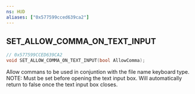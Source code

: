 ```yaml
---
ns: HUD
aliases: ["0x577599cced639ca2"]
---
```

## SET_ALLOW_COMMA_ON_TEXT_INPUT

```c
// 0x577599CCED639CA2
void SET_ALLOW_COMMA_ON_TEXT_INPUT(bool AllowComma);
```

Allow commans to be used in conjuntion with the file name keyboard type. NOTE: Must be set before opening the text input box. Will automatically return to false once the text input box closes.

